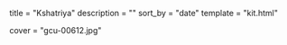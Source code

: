 
title = "Kshatriya"
description = ""
sort_by = "date"
template = "kit.html"


cover = "gcu-00612.jpg"
